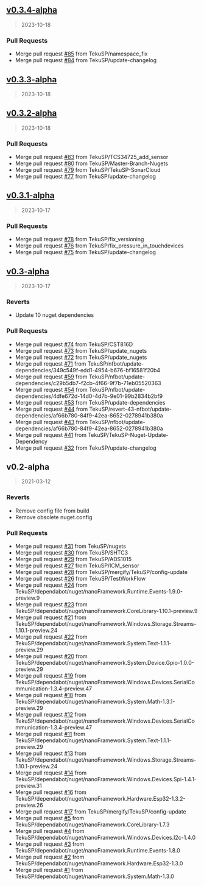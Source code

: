 
<a name="v0.3.4-alpha"></a>
## [v0.3.4-alpha](https://github.com/TekuSP/Meteostanice-CSharp/compare/v0.3.3-alpha...v0.3.4-alpha)

> 2023-10-18

### Pull Requests

* Merge pull request [#85](https://github.com/TekuSP/Meteostanice-CSharp/issues/85) from TekuSP/namespace_fix
* Merge pull request [#84](https://github.com/TekuSP/Meteostanice-CSharp/issues/84) from TekuSP/update-changelog


<a name="v0.3.3-alpha"></a>
## [v0.3.3-alpha](https://github.com/TekuSP/Meteostanice-CSharp/compare/v0.3.2-alpha...v0.3.3-alpha)

> 2023-10-18


<a name="v0.3.2-alpha"></a>
## [v0.3.2-alpha](https://github.com/TekuSP/Meteostanice-CSharp/compare/v0.3.1-alpha...v0.3.2-alpha)

> 2023-10-18

### Pull Requests

* Merge pull request [#83](https://github.com/TekuSP/Meteostanice-CSharp/issues/83) from TekuSP/TCS34725_add_sensor
* Merge pull request [#80](https://github.com/TekuSP/Meteostanice-CSharp/issues/80) from TekuSP/Master-Branch-Nugets
* Merge pull request [#79](https://github.com/TekuSP/Meteostanice-CSharp/issues/79) from TekuSP/TekuSP-SonarCloud
* Merge pull request [#77](https://github.com/TekuSP/Meteostanice-CSharp/issues/77) from TekuSP/update-changelog


<a name="v0.3.1-alpha"></a>
## [v0.3.1-alpha](https://github.com/TekuSP/Meteostanice-CSharp/compare/v0.3-alpha...v0.3.1-alpha)

> 2023-10-17

### Pull Requests

* Merge pull request [#78](https://github.com/TekuSP/Meteostanice-CSharp/issues/78) from TekuSP/fix_versioning
* Merge pull request [#76](https://github.com/TekuSP/Meteostanice-CSharp/issues/76) from TekuSP/fix_pressure_in_touchdevices
* Merge pull request [#75](https://github.com/TekuSP/Meteostanice-CSharp/issues/75) from TekuSP/update-changelog


<a name="v0.3-alpha"></a>
## [v0.3-alpha](https://github.com/TekuSP/Meteostanice-CSharp/compare/v0.2-alpha...v0.3-alpha)

> 2023-10-17

### Reverts

* Update 10 nuget dependencies

### Pull Requests

* Merge pull request [#74](https://github.com/TekuSP/Meteostanice-CSharp/issues/74) from TekuSP/CST816D
* Merge pull request [#73](https://github.com/TekuSP/Meteostanice-CSharp/issues/73) from TekuSP/update_nugets
* Merge pull request [#72](https://github.com/TekuSP/Meteostanice-CSharp/issues/72) from TekuSP/update_nugets
* Merge pull request [#71](https://github.com/TekuSP/Meteostanice-CSharp/issues/71) from TekuSP/nfbot/update-dependencies/349c549f-edd1-4954-b676-bf16581f20b4
* Merge pull request [#59](https://github.com/TekuSP/Meteostanice-CSharp/issues/59) from TekuSP/nfbot/update-dependencies/c29b5db7-f2cb-4f66-9f7b-71eb05520363
* Merge pull request [#54](https://github.com/TekuSP/Meteostanice-CSharp/issues/54) from TekuSP/nfbot/update-dependencies/4dfe672d-14d0-4d7b-9e01-99b2834b2bf9
* Merge pull request [#53](https://github.com/TekuSP/Meteostanice-CSharp/issues/53) from TekuSP/update-dependencies
* Merge pull request [#44](https://github.com/TekuSP/Meteostanice-CSharp/issues/44) from TekuSP/revert-43-nfbot/update-dependencies/af66b780-84f9-42ea-8652-0278941b380a
* Merge pull request [#43](https://github.com/TekuSP/Meteostanice-CSharp/issues/43) from TekuSP/nfbot/update-dependencies/af66b780-84f9-42ea-8652-0278941b380a
* Merge pull request [#41](https://github.com/TekuSP/Meteostanice-CSharp/issues/41) from TekuSP/TekuSP-Nuget-Update-Dependency
* Merge pull request [#32](https://github.com/TekuSP/Meteostanice-CSharp/issues/32) from TekuSP/update-changelog


<a name="v0.2-alpha"></a>
## v0.2-alpha

> 2021-03-12

### Reverts

* Remove config file from build
* Remove obsolete nuget.config

### Pull Requests

* Merge pull request [#31](https://github.com/TekuSP/Meteostanice-CSharp/issues/31) from TekuSP/nugets
* Merge pull request [#30](https://github.com/TekuSP/Meteostanice-CSharp/issues/30) from TekuSP/SHTC3
* Merge pull request [#29](https://github.com/TekuSP/Meteostanice-CSharp/issues/29) from TekuSP/ADS1015
* Merge pull request [#27](https://github.com/TekuSP/Meteostanice-CSharp/issues/27) from TekuSP/ICM_sensor
* Merge pull request [#28](https://github.com/TekuSP/Meteostanice-CSharp/issues/28) from TekuSP/mergify/TekuSP/config-update
* Merge pull request [#26](https://github.com/TekuSP/Meteostanice-CSharp/issues/26) from TekuSP/TestWorkFlow
* Merge pull request [#24](https://github.com/TekuSP/Meteostanice-CSharp/issues/24) from TekuSP/dependabot/nuget/nanoFramework.Runtime.Events-1.9.0-preview.9
* Merge pull request [#23](https://github.com/TekuSP/Meteostanice-CSharp/issues/23) from TekuSP/dependabot/nuget/nanoFramework.CoreLibrary-1.10.1-preview.9
* Merge pull request [#21](https://github.com/TekuSP/Meteostanice-CSharp/issues/21) from TekuSP/dependabot/nuget/nanoFramework.Windows.Storage.Streams-1.10.1-preview.24
* Merge pull request [#22](https://github.com/TekuSP/Meteostanice-CSharp/issues/22) from TekuSP/dependabot/nuget/nanoFramework.System.Text-1.1.1-preview.29
* Merge pull request [#20](https://github.com/TekuSP/Meteostanice-CSharp/issues/20) from TekuSP/dependabot/nuget/nanoFramework.System.Device.Gpio-1.0.0-preview.29
* Merge pull request [#19](https://github.com/TekuSP/Meteostanice-CSharp/issues/19) from TekuSP/dependabot/nuget/nanoFramework.Windows.Devices.SerialCommunication-1.3.4-preview.47
* Merge pull request [#18](https://github.com/TekuSP/Meteostanice-CSharp/issues/18) from TekuSP/dependabot/nuget/nanoFramework.System.Math-1.3.1-preview.29
* Merge pull request [#12](https://github.com/TekuSP/Meteostanice-CSharp/issues/12) from TekuSP/dependabot/nuget/nanoFramework.Windows.Devices.SerialCommunication-1.3.4-preview.47
* Merge pull request [#11](https://github.com/TekuSP/Meteostanice-CSharp/issues/11) from TekuSP/dependabot/nuget/nanoFramework.System.Text-1.1.1-preview.29
* Merge pull request [#13](https://github.com/TekuSP/Meteostanice-CSharp/issues/13) from TekuSP/dependabot/nuget/nanoFramework.Windows.Storage.Streams-1.10.1-preview.24
* Merge pull request [#14](https://github.com/TekuSP/Meteostanice-CSharp/issues/14) from TekuSP/dependabot/nuget/nanoFramework.Windows.Devices.Spi-1.4.1-preview.31
* Merge pull request [#16](https://github.com/TekuSP/Meteostanice-CSharp/issues/16) from TekuSP/dependabot/nuget/nanoFramework.Hardware.Esp32-1.3.2-preview.26
* Merge pull request [#17](https://github.com/TekuSP/Meteostanice-CSharp/issues/17) from TekuSP/mergify/TekuSP/config-update
* Merge pull request [#5](https://github.com/TekuSP/Meteostanice-CSharp/issues/5) from TekuSP/dependabot/nuget/nanoFramework.CoreLibrary-1.7.3
* Merge pull request [#4](https://github.com/TekuSP/Meteostanice-CSharp/issues/4) from TekuSP/dependabot/nuget/nanoFramework.Windows.Devices.I2c-1.4.0
* Merge pull request [#3](https://github.com/TekuSP/Meteostanice-CSharp/issues/3) from TekuSP/dependabot/nuget/nanoFramework.Runtime.Events-1.8.0
* Merge pull request [#2](https://github.com/TekuSP/Meteostanice-CSharp/issues/2) from TekuSP/dependabot/nuget/nanoFramework.Hardware.Esp32-1.3.0
* Merge pull request [#1](https://github.com/TekuSP/Meteostanice-CSharp/issues/1) from TekuSP/dependabot/nuget/nanoFramework.System.Math-1.3.0

